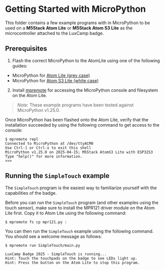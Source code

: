 # Getting Started with MicroPython

This folder contains a few example programs with in MicroPython to be used on
a **M5Stack Atom Lite** or **M5Stack Atom S3 Lite** as the microcontroller
attached to the LuxCamp badge.

## Prerequisites

1. Flash the correct MicroPython to the AtomLite using one of the following guides:
  - MicroPython for [Atom Lite (grey case)](https://micropython.org/download/M5STACK_ATOM/)
  - MicroPython for [Atom S3 Lite (white case)](https://micropython.org/download/M5STACK_ATOMS3_LITE/
  )
2. Install [mpremote](https://docs.micropython.org/en/latest/reference/mpremote.html)
   for accessing the MicroPython console and filesystem on the Atom Lite.

> *Note*: These example programs have been tested against MicroPython v1.25.0.

Once MicroPython has been flashed onto the Atom Lite, verify that the installation
succeeded by using the following command to get access to the console:

```console
$ mpremote repl
Connected to MicroPython at /dev/ttyACM0
Use Ctrl-] or Ctrl-x to exit this shell
MicroPython v1.25.0 on 2025-04-15; M5Stack AtomS3 Lite with ESP32S3
Type "help()" for more information.
>>>
```

## Running the `SimpleTouch` example

The `SimpleTouch` program is the easiest way to familiarize yourself with the
capabilities of the badge.

Before you can run the `SimpleTouch` program (and other examples using the touch
sensor), make sure to install the MPR121 driver module on the Atom Lite first.
Copy it to Atom Lite using the following command:

```console
$ mpremote fs cp mpr121.py :
```

You can then run the `SimpleTouch` example using the following command. You
should see a welcome message as follows:

```console
$ mpremote run SimpleTouch/main.py

LuxCamp Badge 2025 - SimpleTouch is running...
Hint: Touch the touchpads on the badge to see LEDs light up.
Hint: Press the button on the Atom Lite to stop this program.
```
